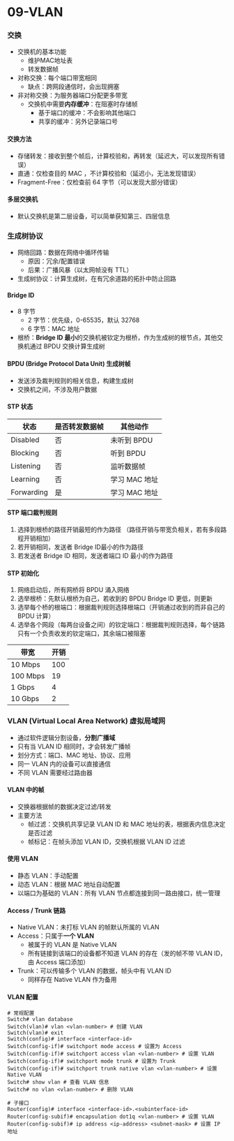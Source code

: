 # 09-VLAN

### 交换

* 交换机的基本功能
  * 维护MAC地址表
  * 转发数据帧
* 对称交换：每个端口带宽相同
  * 缺点：跨网段通信时，会出现拥塞
* 非对称交换：为服务器端口分配更多带宽
  * 交换机中需要**内存缓冲**：在阻塞时存储帧
    * 基于端口的缓冲：不会影响其他端口
    * 共享的缓冲：另外记录端口号

#### 交换方法

* 存储转发：接收到整个帧后，计算校验和，再转发（延迟大，可以发现所有错误）
* 直通：仅检查目的 MAC ，不计算校验和（延迟小，无法发现错误）
* Fragment-Free：仅检查前 64 字节（可以发现大部分错误）

#### 多层交换机

* 默认交换机是第二层设备，可以简单获知第三、四层信息

### 生成树协议

* 网络回路：数据在网络中循环传输
  * 原因：冗余/配置错误
  * 后果：广播风暴（以太网帧没有 TTL）
* 生成树协议：计算生成树，在有冗余道路的拓扑中防止回路

#### Bridge ID

* 8 字节
  * 2 字节：优先级，0-65535，默认 32768
  * 6 字节：MAC 地址
* 根桥：**Bridge ID 最小**的交换机被钦定为根桥，作为生成树的根节点，其他交换机通过 BPDU 交换计算生成树

#### BPDU (Bridge Protocol Data Unit) 生成树帧

* 发送涉及裁判规则的相关信息，构建生成树
* 交换机之间，不涉及用户数据

#### STP 状态

| 状态         | 是否转发数据帧 | 其他动作      |
| ---------- | ------- | --------- |
| Disabled   | 否       | 未听到 BPDU  |
| Blocking   | 否       | 听到 BPDU   |
| Listening  | 否       | 监听数据帧     |
| Learning   | 否       | 学习 MAC 地址 |
| Forwarding | 是       | 学习 MAC 地址 |

#### STP 端口裁判规则

1. 选择到根桥的路径开销最短的作为路径 （路径开销与带宽负相关，若有多段路程开销相加）
2. 若开销相同，发送者 Bridge ID最小的作为路径
3. 若发送者 Bridge ID 相同，发送者端口 ID 最小的作为路径

#### STP 初始化

1. 网络启动后，所有网桥将 BPDU 涌入网络
2. 选举根桥：先默认根桥为自己，若收到的 BPDU Bridge ID 更低，则更新
3. 选举每个桥的根端口：根据裁判规则选择根端口（开销通过收到的而非自己的 BPDU 计算）
4. 选举各个网段（每两台设备之间）的钦定端口：根据裁判规则选择，每个链路只有一个负责收发的钦定端口，其余端口被阻塞

| 带宽       | 开销  |
| -------- | --- |
| 10 Mbps  | 100 |
| 100 Mbps | 19  |
| 1 Gbps   | 4   |
| 10 Gbps  | 2   |

### VLAN (Virtual Local Area Network) 虚拟局域网

* 通过软件逻辑分割设备，**分割广播域**
* 只有当 VLAN ID 相同时，才会转发广播帧
* 划分方式：端口、MAC 地址、协议、应用
* 同一 VLAN 内的设备可以直接通信
* 不同 VLAN 需要经过路由器

#### VLAN 中的帧

* 交换器根据帧的数据决定过滤/转发
* 主要方法
  * 帧过滤：交换机共享记录 VLAN ID 和 MAC 地址的表，根据表内信息决定是否过滤
  * 帧标记：在帧头添加 VLAN ID，交换机根据 VLAN ID 过滤

#### 使用 VLAN

* 静态 VLAN：手动配置
* 动态 VLAN：根据 MAC 地址自动配置
* 以端口为基础的 VLAN：所有 VLAN 节点都连接到同一路由接口，统一管理

#### Access / Trunk 链路

* Native VLAN：未打标 VLAN 的帧默认所属的 VLAN
* Access：只属于**一个 VLAN**
  * 被属于的 VLAN 是 Native VLAN
  * 所有链接到该端口的设备都不知道 VLAN 的存在（发的帧不带 VLAN ID，由 Access 端口添加）
* Trunk：可以传输多个 VLAN 的数据，帧头中有 VLAN ID
  * 同样存在 Native VLAN 作为备用

#### VLAN 配置

```shell
# 常规配置
Switch# vlan database
Switch(vlan)# vlan <vlan-number> # 创建 VLAN
Switch(vlan)# exit
Switch(config)# interface <interface-id>
Switch(config-if)# switchport mode access # 设置为 Access
Switch(config-if)# switchport access vlan <vlan-number> # 设置 VLAN
Switch(config-if)# switchport mode trunk # 设置为 Trunk
Switch(config-if)# switchport trunk native vlan <vlan-number> # 设置 Native VLAN
Switch# show vlan # 查看 VLAN 信息
Switch# no vlan <vlan-number> # 删除 VLAN
```

```shell
# 子接口
Router(config)# interface <interface-id>.<subinterface-id>
Router(config-subif)# encapsulation dot1q <vlan-number> # 设置 VLAN
Router(config-subif)# ip address <ip-address> <subnet-mask> # 设置 IP 地址
```

